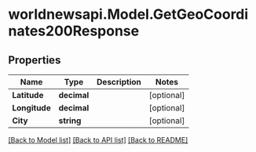 # worldnewsapi.Model.GetGeoCoordinates200Response

## Properties

Name | Type | Description | Notes
------------ | ------------- | ------------- | -------------
**Latitude** | **decimal** |  | [optional] 
**Longitude** | **decimal** |  | [optional] 
**City** | **string** |  | [optional] 

[[Back to Model list]](../README.md#documentation-for-models) [[Back to API list]](../README.md#documentation-for-api-endpoints) [[Back to README]](../README.md)

